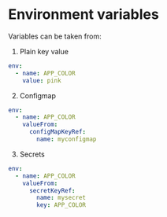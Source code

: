 # Environment variables

Variables can be taken from:
1. Plain key value
```yaml
env:
  - name: APP_COLOR
    value: pink
```
2. Configmap
```yaml
env:
  - name: APP_COLOR
    valueFrom:
      configMapKeyRef: 
        name: myconfigmap
```
3. Secrets
```yaml
env:
  - name: APP_COLOR
    valueFrom:
      secretKeyRef: 
        name: mysecret
        key: APP_COLOR
```
